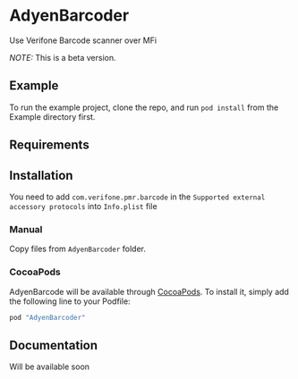 # AdyenBarcoder
Use Verifone Barcode scanner over MFi

*NOTE:* This is a beta version. 

## Example

To run the example project, clone the repo, and run `pod install` from the Example directory first.

## Requirements

## Installation

You need to add `com.verifone.pmr.barcode` in the `Supported external accessory protocols` into `Info.plist` file

### Manual

Copy files from `AdyenBarcoder` folder.

### CocoaPods

AdyenBarcode will be available through [CocoaPods](http://cocoapods.org). To install
it, simply add the following line to your Podfile:

```ruby
pod "AdyenBarcoder"
```

## Documentation

Will be available soon

